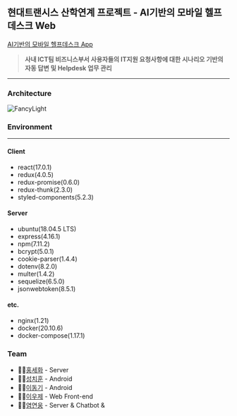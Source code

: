 ## 현대트랜시스 산학연계 프로젝트 - AI기반의 모바일 헬프데스크 Web
[AI기반의 모바일 헬프데스크 App](https://github.com/FancyLight-KW/Application) 
> **사내 ICT팀 비즈니스부서 사용자들의 IT지원 요청사항에 대한 시나리오 기반의 자동 답변 및 Helpdesk 업무 관리**

<hr>

### Architecture
![FancyLight](https://user-images.githubusercontent.com/50645183/119451429-33eba480-bd70-11eb-84e7-7fedb833434b.PNG)

### Environment
<hr>

#### Client
- react(17.0.1)
- redux(4.0.5)
- redux-promise(0.6.0)
- redux-thunk(2.3.0)
- styled-components(5.2.3)

#### Server
- ubuntu(18.04.5 LTS)
- express(4.16.1)
- npm(7.11.2)
- bcrypt(5.0.1)
- cookie-parser(1.4.4)
- dotenv(8.2.0)
- multer(1.4.2)
- sequelize(6.5.0)
- jsonwebtoken(8.5.1)

#### etc.
- nginx(1.21)
- docker(20.10.6)
- docker-compose(1.17.1)


### Team
- 🙋‍♂️[홍세화](https://github.com/jrhong95) - Server
- 💁‍♂️[성치훈](https://github.com/Chihoon-Sung) - Android
- 🙆‍♂️[이동기](https://github.com/rkdmf1026) - Android
- 🤷‍♂️[이우제](https://github.com/woojerry) - Web Front-end
- 🙎‍♂️[염연웅](https://github.com/bingoring) - Server & Chatbot & 

